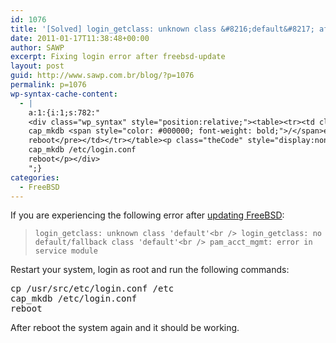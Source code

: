 ```yaml
---
id: 1076
title: '[Solved] login_getclass: unknown class &#8216;default&#8217; after freebsd-update'
date: 2011-01-17T11:38:48+00:00
author: SAWP
excerpt: Fixing login error after freebsd-update
layout: post
guid: http://www.sawp.com.br/blog/?p=1076
permalink: p=1076
wp-syntax-cache-content:
  - |
    a:1:{i:1;s:782:"
    <div class="wp_syntax" style="position:relative;"><table><tr><td class="code"><pre class="bash" style="font-family:monospace;"><span style="color: #c20cb9; font-weight: bold;">cp</span> <span style="color: #000000; font-weight: bold;">/</span>usr<span style="color: #000000; font-weight: bold;">/</span>src<span style="color: #000000; font-weight: bold;">/</span>etc<span style="color: #000000; font-weight: bold;">/</span>login.conf <span style="color: #000000; font-weight: bold;">/</span>etc
    cap_mkdb <span style="color: #000000; font-weight: bold;">/</span>etc<span style="color: #000000; font-weight: bold;">/</span>login.conf
    reboot</pre></td></tr></table><p class="theCode" style="display:none;">cp /usr/src/etc/login.conf /etc
    cap_mkdb /etc/login.conf
    reboot</p></div>
    ";}
categories:
  - FreeBSD
---
```

If you are experiencing the following error after <a href="http://ht.ly/3ELwV" target="_blank">updating FreeBSD</a>:

> `login_getclass: unknown class 'default'<br />
login_getclass: no default/fallback class 'default'<br />
pam_acct_mgmt: error in service module` 

Restart your system, login as root and run the following commands:

<pre lang="bash">cp /usr/src/etc/login.conf /etc
cap_mkdb /etc/login.conf 
reboot</pre>

After reboot the system again and it should be working.
